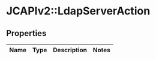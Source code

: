 # JCAPIv2::LdapServerAction

## Properties
Name | Type | Description | Notes
------------ | ------------- | ------------- | -------------

